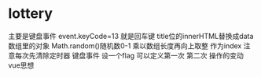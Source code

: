 # lottery
主要是键盘事件
event.keyCode=13 就是回车键
title位的innerHTML替换成data数组里的对象
Math.random()随机数0-1 
乘以数组长度再向上取整 作为index
注意每次先清除定时器
键盘事件
设一个flag 可以定义第一次 第二次 操作的变动 
vue思想
